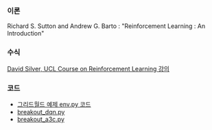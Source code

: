 ### 이론
Richard S. Sutton and Andrew G. Barto : "Reinforcement Learning : An Introduction"

### 수식
[David Silver, UCL Course on Reinforcement Learning 강의](http://www.davidsilver.uk/teaching/)

### 코드
- [그리드월드 예제 env.py 코드](https://github.com/MorvanZhou/Reinforcement-Learning-with-tensorflow/blob/master/contents/3_Sarsa_maze/maze_env.py)
- [breakout_dqn.py](https://github.com/tokb23/dqn)
- [breakout_a3c.py](https://github.com/jaara/AI-blog)
